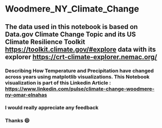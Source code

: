 # Woodmere_NY_Climate_Change
## The data used in this notebook is based on Data.gov Climate Change Topic and its US Climate Resilience Toolkit https://toolkit.climate.gov/#explore data with its explorer https://crt-climate-explorer.nemac.org/
### Describing How Temperature and Precipitation have changed across years using matplotlib visualizations. This Notebook visualization is part of this Linkedin Article : https://www.linkedin.com/pulse/climate-change-woodmere-ny-omar-elnahas
### I would really appreciate any feedback
### Thanks 😄
